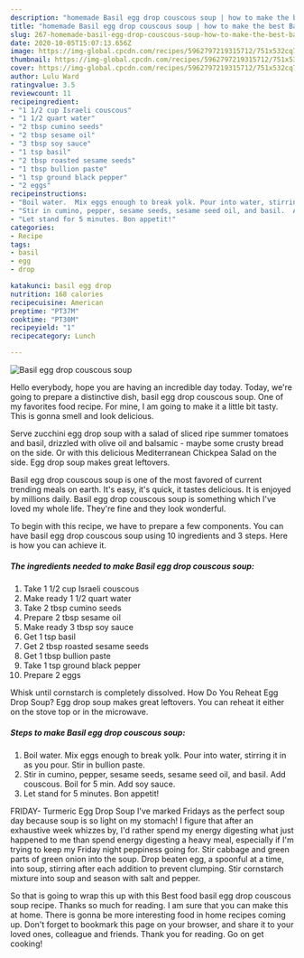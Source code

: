 ```yaml
---
description: "homemade Basil egg drop couscous soup | how to make the best Basil egg drop couscous soup"
title: "homemade Basil egg drop couscous soup | how to make the best Basil egg drop couscous soup"
slug: 267-homemade-basil-egg-drop-couscous-soup-how-to-make-the-best-basil-egg-drop-couscous-soup
date: 2020-10-05T15:07:13.656Z
image: https://img-global.cpcdn.com/recipes/5962797219315712/751x532cq70/basil-egg-drop-couscous-soup-recipe-main-photo.jpg
thumbnail: https://img-global.cpcdn.com/recipes/5962797219315712/751x532cq70/basil-egg-drop-couscous-soup-recipe-main-photo.jpg
cover: https://img-global.cpcdn.com/recipes/5962797219315712/751x532cq70/basil-egg-drop-couscous-soup-recipe-main-photo.jpg
author: Lulu Ward
ratingvalue: 3.5
reviewcount: 11
recipeingredient:
- "1 1/2 cup Israeli couscous"
- "1 1/2 quart water"
- "2 tbsp cumino seeds"
- "2 tbsp sesame oil"
- "3 tbsp soy sauce"
- "1 tsp basil"
- "2 tbsp roasted sesame seeds"
- "1 tbsp bullion paste"
- "1 tsp ground black pepper"
- "2 eggs"
recipeinstructions:
- "Boil water.  Mix eggs enough to break yolk. Pour into water, stirring it in as you pour. Stir in bullion paste."
- "Stir in cumino, pepper, sesame seeds, sesame seed oil, and basil.  Add couscous. Boil for 5 min. Add soy sauce."
- "Let stand for 5 minutes. Bon appetit!"
categories:
- Recipe
tags:
- basil
- egg
- drop

katakunci: basil egg drop 
nutrition: 168 calories
recipecuisine: American
preptime: "PT37M"
cooktime: "PT30M"
recipeyield: "1"
recipecategory: Lunch

---
```



![Basil egg drop couscous soup](https://img-global.cpcdn.com/recipes/5962797219315712/751x532cq70/basil-egg-drop-couscous-soup-recipe-main-photo.jpg)

Hello everybody, hope you are having an incredible day today. Today, we're going to prepare a distinctive dish, basil egg drop couscous soup. One of my favorites food recipe. For mine, I am going to make it a little bit tasty. This is gonna smell and look delicious.

Serve zucchini egg drop soup with a salad of sliced ripe summer tomatoes and basil, drizzled with olive oil and balsamic - maybe some crusty bread on the side. Or with this delicious Mediterranean Chickpea Salad on the side. Egg drop soup makes great leftovers.

Basil egg drop couscous soup is one of the most favored of current trending meals on earth. It's easy, it's quick, it tastes delicious. It is enjoyed by millions daily. Basil egg drop couscous soup is something which I've loved my whole life. They're fine and they look wonderful.


To begin with this recipe, we have to prepare a few components. You can have basil egg drop couscous soup using 10 ingredients and 3 steps. Here is how you can achieve it.

<!--inarticleads1-->

##### The ingredients needed to make Basil egg drop couscous soup:

1. Take 1 1/2 cup Israeli couscous
1. Make ready 1 1/2 quart water
1. Take 2 tbsp cumino seeds
1. Prepare 2 tbsp sesame oil
1. Make ready 3 tbsp soy sauce
1. Get 1 tsp basil
1. Get 2 tbsp roasted sesame seeds
1. Get 1 tbsp bullion paste
1. Take 1 tsp ground black pepper
1. Prepare 2 eggs


Whisk until cornstarch is completely dissolved. How Do You Reheat Egg Drop Soup? Egg drop soup makes great leftovers. You can reheat it either on the stove top or in the microwave. 

<!--inarticleads2-->

##### Steps to make Basil egg drop couscous soup:

1. Boil water.  Mix eggs enough to break yolk. Pour into water, stirring it in as you pour. Stir in bullion paste.
1. Stir in cumino, pepper, sesame seeds, sesame seed oil, and basil.  Add couscous. Boil for 5 min. Add soy sauce.
1. Let stand for 5 minutes. Bon appetit!


FRIDAY- Turmeric Egg Drop Soup I&#39;ve marked Fridays as the perfect soup day because soup is so light on my stomach! I figure that after an exhaustive week whizzes by, I&#39;d rather spend my energy digesting what just happened to me than spend energy digesting a heavy meal, especially if I&#39;m trying to keep my Friday night peppiness going for. Stir cabbage and green parts of green onion into the soup. Drop beaten egg, a spoonful at a time, into soup, stirring after each addition to prevent clumping. Stir cornstarch mixture into soup and season with salt and pepper. 

So that is going to wrap this up with this Best food basil egg drop couscous soup recipe. Thanks so much for reading. I am sure that you can make this at home. There is gonna be more interesting food in home recipes coming up. Don't forget to bookmark this page on your browser, and share it to your loved ones, colleague and friends. Thank you for reading. Go on get cooking!
